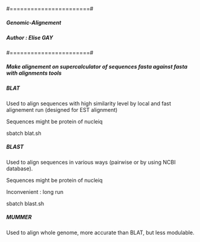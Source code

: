 #=======================#
##### Genomic-Alignement
##### Author : Elise GAY
#=======================#

##### Make alignement on supercalculator of sequences fasta against fasta with alignments tools

##### BLAT
Used to align sequences with high similarity level by local and fast alignement run (designed for EST alignment)

Sequences might be protein of nucleiq

sbatch blat.sh

##### BLAST

Used to align sequences in various ways (pairwise or by using NCBI database).

Sequences might be protein of nucleiq

Inconvenient : long run

sbatch blast.sh

##### MUMMER

Used to align whole genome, more accurate than BLAT, but less modulable.


